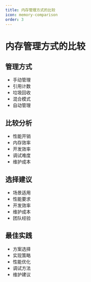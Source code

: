 ```yaml
---
title: 内存管理方式的比较
icon: memory-comparison
order: 3
---
```


# 内存管理方式的比较

## 管理方式
- 手动管理
- 引用计数
- 垃圾回收
- 混合模式
- 自动管理

## 比较分析
- 性能开销
- 内存效率
- 开发效率
- 调试难度
- 维护成本

## 选择建议
- 场景适用
- 性能要求
- 开发效率
- 维护成本
- 团队经验

## 最佳实践
- 方案选择
- 实现策略
- 性能优化
- 调试方法
- 维护建议

